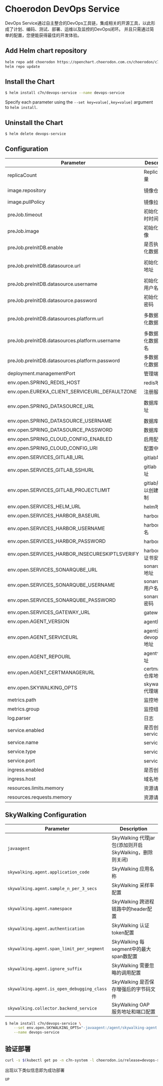 # Choerodon DevOps Service
DevOps Service通过自主整合的DevOps工具链，集成相关的开源工具，以此形成了计划、编码、测试、部署、运维以及监控的DevOps闭环。
并且只需通过简单的配置，您便能获得最佳的开发体验。


## Add Helm chart repository

``` bash    
helm repo add choerodon https://openchart.choerodon.com.cn/choerodon/c7n
helm repo update
```

## Install the Chart

```bash
$ helm install c7n/devops-service --name devops-service
```

Specify each parameter using the `--set key=value[,key=value]` argument to `helm install`.

## Uninstall the Chart

```bash
$ helm delete devops-service
```

## Configuration
Parameter | Description	| Default
--- |  ---  |  ---  
replicaCount| ReplicaSet数量 | 1
image.repository| 镜像仓库地址 | registry.cn-shanghai.aliyuncs.com/c7n/devops-service
image.pullPolicy|镜像拉取策略 | IfNotPresent
preJob.timeout|初始化job超时时间 | 1200
preJob.image|初始化job镜像 | registry.cn-shanghai.aliyuncs.com/c7n/dbtool:0.7.1
preJob.preInitDB.enable|是否执行初始化数据库job|true
preJob.preInitDB.datasource.url|初始化数据库地址|jdbc:mysql://localhost:3306/devops_service?useUnicode=true&characterEncoding=utf-8&useSSL=false
preJob.preInitDB.datasource.username|初始化数据库用户名|username
preJob.preInitDB.datasource.password|初始化数据库密码|password
preJob.preInitDB.datasources.platform.url|多数据源初始化数据库地址|jdbc:mysql://localhost:3306/devops_service?useUnicode=true&characterEncoding=utf-8&useSSL=false
preJob.preInitDB.datasources.platform.username|多数据源初始化数据库用户名|username
preJob.preInitDB.datasources.platform.password|多数据源初始化数据库密码|password
deployment.managementPort|管理端口|8061
env.open.SPRING_REDIS_HOST| redis地址|devops-redis.devops.svc
env.open.EUREKA_CLIENT_SERVICEURL_DEFAULTZONE|注册服务地址|http://register-server:8000/eureka/
env.open.SPRING_DATASOURCE_URL|数据库链接地址|jdbc:mysql://mysql.db.svc:3306/devops_service?useUnicode=true&characterEncoding=utf-8&useSSL=false
env.open.SPRING_DATASOURCE_USERNAME|数据库用户名|root
env.open.SPRING_DATASOURCE_PASSWORD|数据库密码|choerodon
env.open.SPRING_CLOUD_CONFIG_ENABLED|启用配置中心|true
env.open.SPRING_CLOUD_CONFIG_URI|配置中心地址|http://config-server.framework:8010/
env.open.SERVICES_GITLAB_URL|gitlab地址|http://git.choerodon.com.cn
env.open.SERVICES_GITLAB_SSHURL|gitlab ssh地址|git@choerodon.com.cn
env.open.SERVICES_GITLAB_PROJECTLIMIT|gitlab用户可以创建项目限制|100
env.open.SERVICES_HELM_URL|helm地址|helm.example.com
env.open.SERVICES_HARBOR_BASEURL|harbor地址|https://registry.choerodon.com.cn
env.open.SERVICES_HARBOR_USERNAME|harbor用户名|admin
env.open.SERVICES_HARBOR_PASSWORD|harbor密码|
env.open.SERVICES_HARBOR_INSECURESKIPTLSVERIFY|harbor跳过证书安全校验|true
env.open.SERVICES_SONARQUBE_URL|sonarqube地址|
env.open.SERVICES_SONARQUBE_USERNAME|sonarqube用户名|
env.open.SERVICES_SONARQUBE_PASSWORD|sonarqube密码|
env.open.SERVICES_GATEWAY_URL|gateway地址|http://api.example.com
env.open.AGENT_VERSION|agent版本|0.5.0.RELEASE
env.open.AGENT_SERVICEURL|agent连接devops ws地址|ws://devops-service.choerodon.com.cn/agent/
env.open.AGENT_REPOURL|agent仓库地址|https://openchart.choerodon.com.cn/choerodon/c7n/
env.open.AGENT_CERTMANAGERURL|certmanager仓库地址|https://openchart.choerodon.com.cn/choerodon/infra/
env.open.SKYWALKING_OPTS | skywalking 代理端配置|
metrics.path|监控地址|/actuator/prometheus
metrics.group|监控组|spring-boot
log.parser|日志|spring-boot
service.enabled|是否创建service|false
service.name|service名字|devops-service
service.type|service类型|ClusterIP
service.port|service端口|8060
ingress.enabled|是否创建域名|false
ingress.host|域名地址|devops-service.choerodon.com.cn
resources.limits.memory|资源请求限制|4Gi
resources.requests.memory|资源请求需求|2Gi

##  SkyWalking Configuration
Parameter | Description
--- |  --- 
`javaagent` | SkyWalking 代理jar包(添加则开启 SkyWalking，删除则关闭)
`skywalking.agent.application_code` | SkyWalking 应用名称
`skywalking.agent.sample_n_per_3_secs` | SkyWalking 采样率配置
`skywalking.agent.namespace` | SkyWalking 跨进程链路中的header配置
`skywalking.agent.authentication` | SkyWalking 认证token配置
`skywalking.agent.span_limit_per_segment` | SkyWalking 每segment中的最大span数配置
`skywalking.agent.ignore_suffix` | SkyWalking 需要忽略的调用配置
`skywalking.agent.is_open_debugging_class` | SkyWalking 是否保存增强后的字节码文件
`skywalking.collector.backend_service` | SkyWalking OAP 服务地址和端口配置

```bash
$ helm install c7n/devops-service \
    --set env.open.SKYWALKING_OPTS="-javaagent:/agent/skywalking-agent.jar -Dskywalking.agent.application_code=devops-service  -Dskywalking.agent.sample_n_per_3_secs=-1 -Dskywalking.collector.backend_service=oap.skywalking:11800" \
    --name devops-service
```

## 验证部署
```bash
curl -s $(kubectl get po -n c7n-system -l choerodon.io/release=devops-service -o jsonpath="{.items[0].status.podIP}"):8061/actuator/health | jq -r .status
```
出现以下类似信息即为成功部署

```bash
UP
```